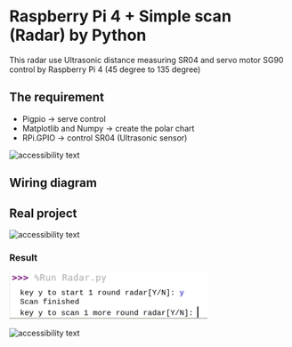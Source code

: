 # Raspberry Pi 4 + Simple scan (Radar) by Python

This radar use Ultrasonic distance measuring SR04 and servo motor SG90 control by Raspberry Pi 4 (45 degree to 135 degree)

## The requirement 
- Pigpio -> serve control
- Matplotlib and Numpy -> create the polar chart
- RPi.GPIO -> control SR04 (Ultrasonic sensor)

<p align="left">
  <img src="https://i.ibb.co/zZ0nKBj/radar-chart.png" width="280" alt="accessibility text">
</p>

## Wiring diagram

## Real project 
 
<p align="left">
  <img src="https://i.ibb.co/485Vm5z/real-radar.jpg" width="280" alt="accessibility text">
</p>

### Result
![alt text](./picture/result.jpg)

 <img src="https://i.ibb.co/ygM8F09/result.jpg" alt="accessibility text">

